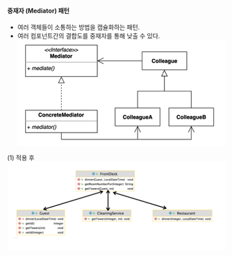 #### 중재자 (Mediator) 패턴
- 여러 객체들이 소통하는 방법을 캡슐화하는 패턴.
- 여러 컴포넌트간의 결합도를 중재자를 통해 낮출 수 있다.
![IMAGES](../report/images/mediator01.png)     

(1) 적용 후
![IMAGES](../report/images/mediator02.png)